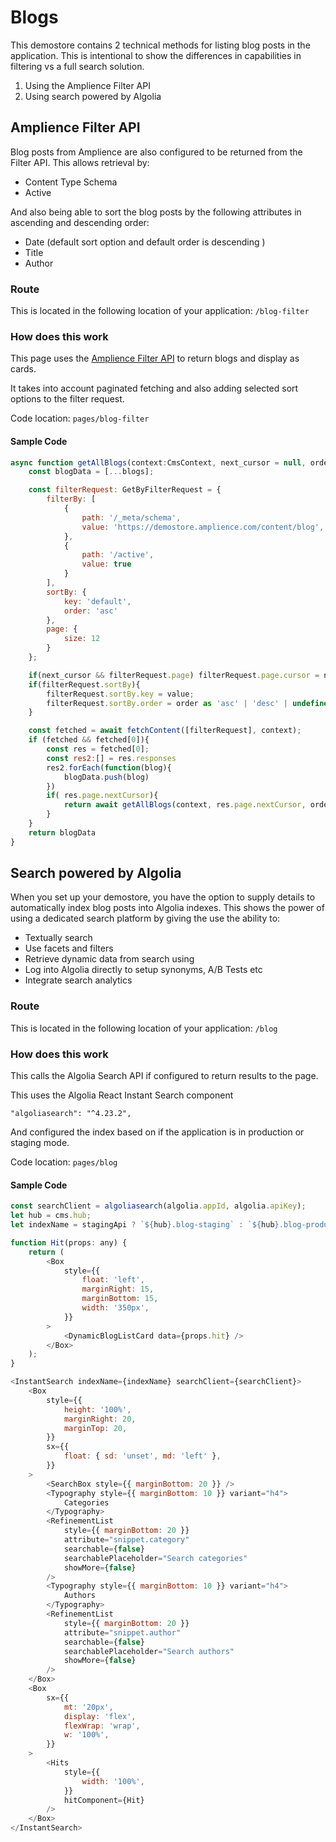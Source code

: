 # Blogs

This demostore contains 2 technical methods for listing blog posts in the application. This is intentional to show the differences in capabilities in filtering vs a full search solution.

1. Using the Amplience Filter API
2. Using search powered by Algolia

## Amplience Filter API

Blog posts from Amplience are also configured to be returned from the Filter API. This allows retrieval by:

-   Content Type Schema
-   Active

And also being able to sort the blog posts by the following attributes in ascending and descending order:

-   Date (default sort option and default order is descending )
-   Title
-   Author

### Route

This is located in the following location of your application: `/blog-filter`

### How does this work

This page uses the [Amplience Filter API](https://amplience.com/developers/docs/apis/content-delivery/filter-api/) to return blogs and display as cards.

It takes into account paginated fetching and also adding selected sort options to the filter request.

Code location: `pages/blog-filter`

#### Sample Code

```js
async function getAllBlogs(context:CmsContext, next_cursor = null, order = 'desc', value = 'default', blogs = []) {
    const blogData = [...blogs];

    const filterRequest: GetByFilterRequest = {
        filterBy: [
            {
                path: '/_meta/schema',
                value: 'https://demostore.amplience.com/content/blog',
            },
            {
                path: '/active',
                value: true
            }
        ],
        sortBy: {
            key: 'default',
            order: 'asc'
        },
        page: {
            size: 12
        }
    };

    if(next_cursor && filterRequest.page) filterRequest.page.cursor = next_cursor;
    if(filterRequest.sortBy){
        filterRequest.sortBy.key = value;
        filterRequest.sortBy.order = order as 'asc' | 'desc' | undefined;
    }

    const fetched = await fetchContent([filterRequest], context);
    if (fetched && fetched[0]){
        const res = fetched[0];
        const res2:[] = res.responses
        res2.forEach(function(blog){
            blogData.push(blog)
        })
        if( res.page.nextCursor){
            return await getAllBlogs(context, res.page.nextCursor, order, value, blogData)
        }
    }
    return blogData
}
```

## Search powered by Algolia

When you set up your demostore, you have the option to supply details to automatically index blog posts into Algolia indexes. This shows the power of using a dedicated search platform by giving the use the ability to:

-   Textually search
-   Use facets and filters
-   Retrieve dynamic data from search using
-   Log into Algolia directly to setup synonyms, A/B Tests etc
-   Integrate search analytics

### Route

This is located in the following location of your application: `/blog`

### How does this work

This calls the Algolia Search API if configured to return results to the page.

This uses the Algolia React Instant Search component

`"algoliasearch": "^4.23.2",`

And configured the index based on if the application is in production or staging mode.

Code location: `pages/blog`

#### Sample Code

```js
const searchClient = algoliasearch(algolia.appId, algolia.apiKey);
let hub = cms.hub;
let indexName = stagingApi ? `${hub}.blog-staging` : `${hub}.blog-production`;

function Hit(props: any) {
    return (
        <Box
            style={{
                float: 'left',
                marginRight: 15,
                marginBottom: 15,
                width: '350px',
            }}
        >
            <DynamicBlogListCard data={props.hit} />
        </Box>
    );
}

<InstantSearch indexName={indexName} searchClient={searchClient}>
    <Box
        style={{
            height: '100%',
            marginRight: 20,
            marginTop: 20,
        }}
        sx={{
            float: { sd: 'unset', md: 'left' },
        }}
    >
        <SearchBox style={{ marginBottom: 20 }} />
        <Typography style={{ marginBottom: 10 }} variant="h4">
            Categories
        </Typography>
        <RefinementList
            style={{ marginBottom: 20 }}
            attribute="snippet.category"
            searchable={false}
            searchablePlaceholder="Search categories"
            showMore={false}
        />
        <Typography style={{ marginBottom: 10 }} variant="h4">
            Authors
        </Typography>
        <RefinementList
            style={{ marginBottom: 20 }}
            attribute="snippet.author"
            searchable={false}
            searchablePlaceholder="Search authors"
            showMore={false}
        />
    </Box>
    <Box
        sx={{
            mt: '20px',
            display: 'flex',
            flexWrap: 'wrap',
            w: '100%',
        }}
    >
        <Hits
            style={{
                width: '100%',
            }}
            hitComponent={Hit}
        />
    </Box>
</InstantSearch>
```
